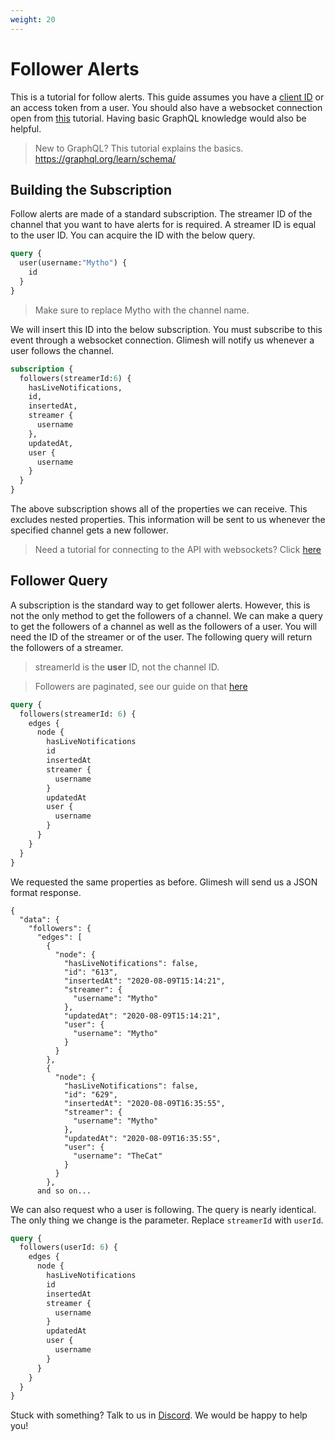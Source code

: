 ```yaml
---
weight: 20
---
```

# Follower Alerts

This is a tutorial for follow alerts. This guide assumes you have a [client ID](https://glimesh.tv/users/settings/applications) or an access token from a user. You should also have a websocket connection open from [this](/api-docs/docs/chat/websockets/) tutorial. Having basic GraphQL knowledge would also be helpful.
> New to GraphQL? This tutorial explains the basics. https://graphql.org/learn/schema/

## Building the Subscription

Follow alerts are made of a standard subscription. The streamer ID of the channel that you want to have alerts for is required. A streamer ID is equal to the user ID. You can acquire the ID with the below query.

```graphql
query {
  user(username:"Mytho") {
    id
  }
}
```
> Make sure to replace Mytho with the channel name.

We will insert this ID into the below subscription. You must subscribe to this event through a websocket connection. Glimesh will notify us whenever a user follows the channel.

```graphql
subscription {
  followers(streamerId:6) {
    hasLiveNotifications,
    id,
    insertedAt,
    streamer {
      username
    },
    updatedAt,
    user {
      username
    }
  }
}
```

The above subscription shows all of the properties we can receive. This excludes nested properties. This information will be sent to us whenever the specified channel gets a new follower.

> Need a tutorial for connecting to the API with websockets? Click [here](/api-docs/docs/chat/websockets/)

## Follower Query

A subscription is the standard way to get follower alerts. However, this is not the only method to get the followers of a channel. We can make a query to get the followers of a channel as well as the followers of a user. You will need the ID of the streamer or of the user. The following query will return the followers of a streamer.

> streamerId is the **user** ID, not the channel ID.

> Followers are paginated, see our guide on that [here](/api-docs/docs/api/pagination)

```GraphQL
query {
  followers(streamerId: 6) {
    edges {
      node {
        hasLiveNotifications
        id
        insertedAt
        streamer {
          username
        }
        updatedAt
        user {
          username
        }
      }
    }
  }
}
```
We requested the same properties as before. Glimesh will send us a JSON format response.
```JS
{
  "data": {
    "followers": {
      "edges": [
        {
          "node": {
            "hasLiveNotifications": false,
            "id": "613",
            "insertedAt": "2020-08-09T15:14:21",
            "streamer": {
              "username": "Mytho"
            },
            "updatedAt": "2020-08-09T15:14:21",
            "user": {
              "username": "Mytho"
            }
          }
        },
        {
          "node": {
            "hasLiveNotifications": false,
            "id": "629",
            "insertedAt": "2020-08-09T16:35:55",
            "streamer": {
              "username": "Mytho"
            },
            "updatedAt": "2020-08-09T16:35:55",
            "user": {
              "username": "TheCat"
            }
          }
        },
      and so on...
```

We can also request who a user is following. The query is nearly identical. The only thing we change is the parameter. Replace `streamerId` with `userId`.

```graphql
query {
  followers(userId: 6) {
    edges {
      node {
        hasLiveNotifications
        id
        insertedAt
        streamer {
          username
        }
        updatedAt
        user {
          username
        }
      }
    }
  }
}
```

Stuck with something? Talk to us in [Discord](https://discord.gg/Glimesh). We would be happy to help you!